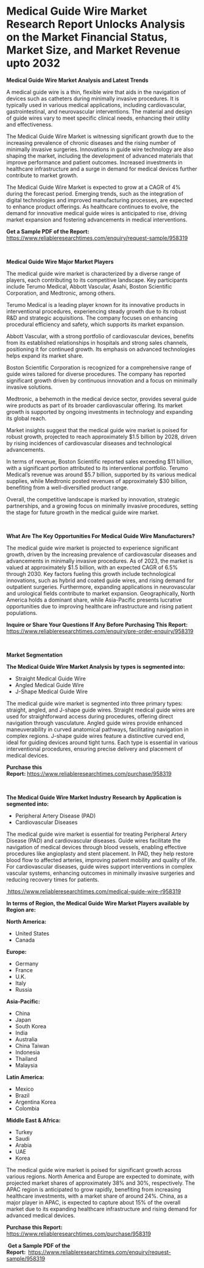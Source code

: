 <p><h1>Medical Guide Wire Market Research Report Unlocks Analysis on the Market Financial Status, Market Size, and Market Revenue upto 2032</h1></p><p><strong>Medical Guide Wire Market Analysis and Latest Trends</strong></p>
<p><p>A medical guide wire is a thin, flexible wire that aids in the navigation of devices such as catheters during minimally invasive procedures. It is typically used in various medical applications, including cardiovascular, gastrointestinal, and neurovascular interventions. The material and design of guide wires vary to meet specific clinical needs, enhancing their utility and effectiveness.</p><p>The Medical Guide Wire Market is witnessing significant growth due to the increasing prevalence of chronic diseases and the rising number of minimally invasive surgeries. Innovations in guide wire technology are also shaping the market, including the development of advanced materials that improve performance and patient outcomes. Increased investments in healthcare infrastructure and a surge in demand for medical devices further contribute to market growth.</p><p>The Medical Guide Wire Market is expected to grow at a CAGR of 4% during the forecast period. Emerging trends, such as the integration of digital technologies and improved manufacturing processes, are expected to enhance product offerings. As healthcare continues to evolve, the demand for innovative medical guide wires is anticipated to rise, driving market expansion and fostering advancements in medical interventions.</p></p>
<p><strong>Get a Sample PDF of the Report:&nbsp;</strong> <a href="https://www.reliableresearchtimes.com/enquiry/request-sample/958319?utm_campaign=2641&utm_medium=2&utm_source=Github&utm_content=ia&utm_term=13042025&utm_id=medical-guide-wire">https://www.reliableresearchtimes.com/enquiry/request-sample/958319</a></p>
<p>&nbsp;</p>
<p><strong>Medical Guide Wire Major Market Players</strong></p>
<p><p>The medical guide wire market is characterized by a diverse range of players, each contributing to its competitive landscape. Key participants include Terumo Medical, Abbott Vascular, Asahi, Boston Scientific Corporation, and Medtronic, among others. </p><p>Terumo Medical is a leading player known for its innovative products in interventional procedures, experiencing steady growth due to its robust R&D and strategic acquisitions. The company focuses on enhancing procedural efficiency and safety, which supports its market expansion.</p><p>Abbott Vascular, with a strong portfolio of cardiovascular devices, benefits from its established relationships in hospitals and strong sales channels, positioning it for continued growth. Its emphasis on advanced technologies helps expand its market share.</p><p>Boston Scientific Corporation is recognized for a comprehensive range of guide wires tailored for diverse procedures. The company has reported significant growth driven by continuous innovation and a focus on minimally invasive solutions. </p><p>Medtronic, a behemoth in the medical device sector, provides several guide wire products as part of its broader cardiovascular offering. Its market growth is supported by ongoing investments in technology and expanding its global reach.</p><p>Market insights suggest that the medical guide wire market is poised for robust growth, projected to reach approximately $1.5 billion by 2028, driven by rising incidences of cardiovascular diseases and technological advancements.</p><p>In terms of revenue, Boston Scientific reported sales exceeding $11 billion, with a significant portion attributed to its interventional portfolio. Terumo Medical’s revenue was around $5.7 billion, supported by its various medical supplies, while Medtronic posted revenues of approximately $30 billion, benefiting from a well-diversified product range.</p><p>Overall, the competitive landscape is marked by innovation, strategic partnerships, and a growing focus on minimally invasive procedures, setting the stage for future growth in the medical guide wire market.</p></p>
<p>&nbsp;</p>
<p><strong>What Are The Key Opportunities For Medical Guide Wire Manufacturers?</strong></p>
<p><p>The medical guide wire market is projected to experience significant growth, driven by the increasing prevalence of cardiovascular diseases and advancements in minimally invasive procedures. As of 2023, the market is valued at approximately $1.5 billion, with an expected CAGR of 6.5% through 2030. Key factors fueling this growth include technological innovations, such as hybrid and coated guide wires, and rising demand for outpatient surgeries. Furthermore, expanding applications in neurovascular and urological fields contribute to market expansion. Geographically, North America holds a dominant share, while Asia-Pacific presents lucrative opportunities due to improving healthcare infrastructure and rising patient populations.</p></p>
<p><strong>Inquire or Share Your Questions If Any Before Purchasing This Report:</strong> <a href="https://www.reliableresearchtimes.com/enquiry/pre-order-enquiry/958319?utm_campaign=2641&utm_medium=2&utm_source=Github&utm_content=ia&utm_term=13042025&utm_id=medical-guide-wire">https://www.reliableresearchtimes.com/enquiry/pre-order-enquiry/958319</a></p>
<p>&nbsp;</p>
<p><strong>Market Segmentation</strong></p>
<p><strong>The Medical Guide Wire Market Analysis by types is segmented into:</strong></p>
<p><ul><li>Straight Medical Guide Wire</li><li>Angled Medical Guide Wire</li><li>J-Shape Medical Guide Wire</li></ul></p>
<p><p>The medical guide wire market is segmented into three primary types: straight, angled, and J-shape guide wires. Straight medical guide wires are used for straightforward access during procedures, offering direct navigation through vasculature. Angled guide wires provide enhanced maneuverability in curved anatomical pathways, facilitating navigation in complex regions. J-shape guide wires feature a distinctive curved end, ideal for guiding devices around tight turns. Each type is essential in various interventional procedures, ensuring precise delivery and placement of medical devices.</p></p>
<p><strong>Purchase this Report:&nbsp;</strong><a href="https://www.reliableresearchtimes.com/purchase/958319?utm_campaign=2641&utm_medium=2&utm_source=Github&utm_content=ia&utm_term=13042025&utm_id=medical-guide-wire">https://www.reliableresearchtimes.com/purchase/958319</a></p>
<p>&nbsp;</p>
<p><strong>The Medical Guide Wire Market Industry Research by Application is segmented into:</strong></p>
<p><ul><li>Peripheral Artery Disease (PAD)</li><li>Cardiovascular Diseases</li></ul></p>
<p><p>The medical guide wire market is essential for treating Peripheral Artery Disease (PAD) and cardiovascular diseases. Guide wires facilitate the navigation of medical devices through blood vessels, enabling effective procedures like angioplasty and stent placement. In PAD, they help restore blood flow to affected arteries, improving patient mobility and quality of life. For cardiovascular diseases, guide wires support interventions in complex vascular systems, enhancing outcomes in minimally invasive surgeries and reducing recovery times for patients.</p></p>
<p><a href="https://www.reliableresearchtimes.com/medical-guide-wire-r958319?utm_campaign=2641&utm_medium=2&utm_source=Github&utm_content=ia&utm_term=13042025&utm_id=medical-guide-wire">&nbsp;https://www.reliableresearchtimes.com/medical-guide-wire-r958319</a></p>
<p><strong>In terms of Region, the Medical Guide Wire Market Players available by Region are:</strong></p>
<p>
    <p> <strong> North America: </strong>
        <ul>
            <li>United States</li>
            <li>Canada</li>
        </ul>
        </p> 
    <p> <strong> Europe: </strong>
        <ul>
            <li>Germany</li>
            <li>France</li>
            <li>U.K.</li>
            <li>Italy</li>
            <li>Russia</li>
        </ul>
        </p> 
    <p> <strong> Asia-Pacific: </strong>
        <ul>
            <li>China</li>
            <li>Japan</li>
            <li>South Korea</li>
            <li>India</li>
            <li>Australia</li>
            <li>China Taiwan</li>
            <li>Indonesia</li>
            <li>Thailand</li>
            <li>Malaysia</li>
        </ul>
        </p> 
    <p> <strong> Latin America: </strong>
        <ul>
            <li>Mexico</li>
            <li>Brazil</li>
            <li>Argentina Korea</li>
            <li>Colombia</li>
        </ul>
        </p> 
    <p> <strong> Middle East & Africa: </strong>
        <ul>
            <li>Turkey</li>
            <li>Saudi</li>
            <li>Arabia</li>
            <li>UAE</li>
            <li>Korea</li>
        </ul>
    </p>
    </p>
<p><p>The medical guide wire market is poised for significant growth across various regions. North America and Europe are expected to dominate, with projected market shares of approximately 38% and 30%, respectively. The APAC region is anticipated to grow rapidly, benefiting from increasing healthcare investments, with a market share of around 24%. China, as a major player in APAC, is expected to capture about 15% of the overall market due to its expanding healthcare infrastructure and rising demand for advanced medical devices.</p></p>
<p><strong>Purchase this Report: </strong><a href="https://www.reliableresearchtimes.com/purchase/958319?utm_campaign=2641&utm_medium=2&utm_source=Github&utm_content=ia&utm_term=13042025&utm_id=medical-guide-wire">https://www.reliableresearchtimes.com/purchase/958319</a></p>
<p>&nbsp;<strong>Get a Sample PDF of the Report:&nbsp;&nbsp;</strong><a href="https://www.reliableresearchtimes.com/enquiry/request-sample/958319?utm_campaign=2641&utm_medium=2&utm_source=Github&utm_content=ia&utm_term=13042025&utm_id=medical-guide-wire">https://www.reliableresearchtimes.com/enquiry/request-sample/958319</a></p>
<p><strong></strong></p>
<p><p></p><p></p><p></p></p>